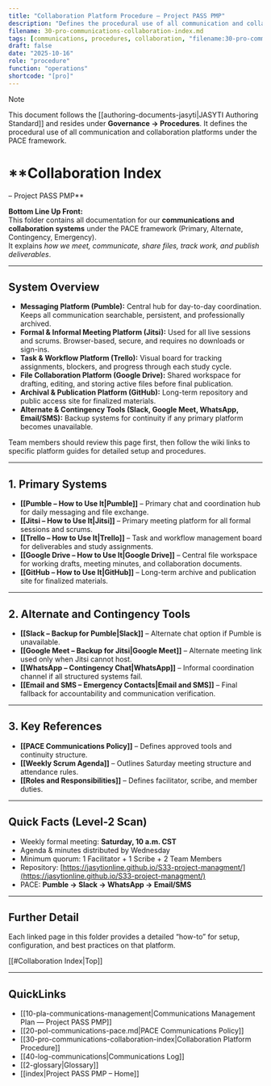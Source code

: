 ```yaml
---
title: "Collaboration Platform Procedure — Project PASS PMP"
description: "Defines the procedural use of all communication and collaboration platforms under the PACE framework, including GitHub, Pumble, Jitsi, Trello, and Google Drive."
filename: 30-pro-communications-collaboration-index.md
tags: [communications, procedures, collaboration, "filename:30-pro-communications-collaboration-index.md"]
draft: false
date: "2025-10-16"
role: "procedure"
function: "operations"
shortcode: "[pro]"
---
```



> [!note]
> This document follows the [[authoring-documents-jasyti|JASYTI Authoring Standard]] and resides under **Governance → Procedures**.
> It defines the procedural use of all communication and collaboration platforms under the PACE framework.

# **Collaboration Index
– Project PASS PMP**

**Bottom Line Up Front:**  
This folder contains all documentation for our **communications and collaboration systems** under the PACE framework (Primary, Alternate, Contingency, Emergency).  
It explains *how we meet, communicate, share files, track work, and publish deliverables*.

---

## **System Overview**

- **Messaging Platform (Pumble):** Central hub for day-to-day coordination. Keeps all communication searchable, persistent, and professionally archived.  
- **Formal & Informal Meeting Platform (Jitsi):** Used for all live sessions and scrums. Browser-based, secure, and requires no downloads or sign-ins.  
- **Task & Workflow Platform (Trello):** Visual board for tracking assignments, blockers, and progress through each study cycle.  
- **File Collaboration Platform (Google Drive):** Shared workspace for drafting, editing, and storing active files before final publication.  
- **Archival & Publication Platform (GitHub):** Long-term repository and public access site for finalized materials.  
- **Alternate & Contingency Tools (Slack, Google Meet, WhatsApp, Email/SMS):** Backup systems for continuity if any primary platform becomes unavailable.  

Team members should review this page first, then follow the wiki links to specific platform guides for detailed setup and procedures.

---

## **1. Primary Systems**
- **[[Pumble – How to Use It|Pumble]]** – Primary chat and coordination hub for daily messaging and file exchange.  
- **[[Jitsi – How to Use It|Jitsi]]** – Primary meeting platform for all formal sessions and scrums.  
- **[[Trello – How to Use It|Trello]]** – Task and workflow management board for deliverables and study assignments.  
- **[[Google Drive – How to Use It|Google Drive]]** – Central file workspace for working drafts, meeting minutes, and collaboration documents.  
- **[[GitHub – How to Use It|GitHub]]** – Long-term archive and publication site for finalized materials.

---

## **2. Alternate and Contingency Tools**
- **[[Slack – Backup for Pumble|Slack]]** – Alternate chat option if Pumble is unavailable.  
- **[[Google Meet – Backup for Jitsi|Google Meet]]** – Alternate meeting link used only when Jitsi cannot host.  
- **[[WhatsApp – Contingency Chat|WhatsApp]]** – Informal coordination channel if all structured systems fail.  
- **[[Email and SMS – Emergency Contacts|Email and SMS]]** – Final fallback for accountability and communication verification.

---

## **3. Key References**
- **[[PACE Communications Policy]]** – Defines approved tools and continuity structure.  
- **[[Weekly Scrum Agenda]]** – Outlines Saturday meeting structure and attendance rules.  
- **[[Roles and Responsibilities]]** – Defines facilitator, scribe, and member duties.

---

## **Quick Facts (Level-2 Scan)**
- Weekly formal meeting: **Saturday, 10 a.m. CST**  
- Agenda & minutes distributed by Wednesday  
- Minimum quorum: 1 Facilitator + 1 Scribe + 2 Team Members  
- Repository: [https://jasytionline.github.io/S33-project-managment/](https://jasytionline.github.io/S33-project-managment/)  
- PACE: **Pumble → Slack → WhatsApp → Email/SMS**

---

## **Further Detail**
Each linked page in this folder provides a detailed “how-to” for setup, configuration, and best practices on that platform.

[[#Collaboration Index|Top]]

---

## QuickLinks
- [[10-pla-communications-management|Communications Management Plan — Project PASS PMP]]
- [[20-pol-communications-pace.md|PACE Communications Policy]]
- [[30-pro-communications-collaboration-index|Collaboration Platform Procedure]]
- [[40-log-communications|Communications Log]]
- [[2-glossary|Glossary]]
- [[index|Project PASS PMP – Home]]
